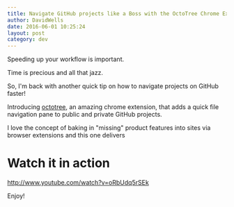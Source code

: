 ```yaml
---
title: Navigate GitHub projects like a Boss with the OctoTree Chrome Extension
author: DavidWells
date: 2016-06-01 10:25:24
layout: post
category: dev
---
```

Speeding up your workflow is important.

Time is precious and all that jazz.

So, I'm back with another quick tip on how to navigate projects on GitHub faster!

Introducing <a href="https://chrome.google.com/webstore/detail/octotree/bkhaagjahfmjljalopjnoealnfndnagc?hl=en-US">octotree</a>, an amazing chrome extension, that adds a quick file navigation pane to public and private GitHub projects.

I love the concept of baking in "missing" product features into sites via browser extensions and this one delivers

# Watch it in action

http://www.youtube.com/watch?v=oRbUdq5rSEk

Enjoy!

